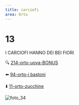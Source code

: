 ```yaml
---
title: carciofi
area: Orto
---
```

# 13
I CARCIOFI HANNO DEI BEI FIORI

🔍 [214-orto-uova-BONUS](214-orto-uova-BONUS.md)

⬅️ [94-orto-i bastoni](94-orto-i%20bastoni.md)

⬇️ [11-orto-zucchine](11-orto-zucchine.md)

![foto_34](_assets/preview_color/foto_34.jpg)